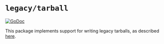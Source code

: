 # `legacy/tarball`

[![GoDoc](https://godoc.org/github.com/stgrace/go-containerregistry/pkg/legacy/tarball?status.svg)](https://godoc.org/github.com/stgrace/go-containerregistry/pkg/legacy/tarball)

This package implements support for writing legacy tarballs, as described
[here](https://github.com/moby/moby/blob/749d90e10f989802638ae542daf54257f3bf71f2/image/spec/v1.2.md#combined-image-json--filesystem-changeset-format).
